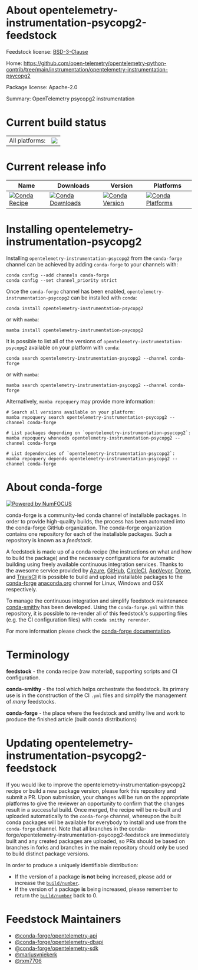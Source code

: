 About opentelemetry-instrumentation-psycopg2-feedstock
======================================================

Feedstock license: [BSD-3-Clause](https://github.com/conda-forge/opentelemetry-instrumentation-psycopg2-feedstock/blob/main/LICENSE.txt)

Home: https://github.com/open-telemetry/opentelemetry-python-contrib/tree/main/instrumentation/opentelemetry-instrumentation-psycopg2

Package license: Apache-2.0

Summary: OpenTelemetry psycopg2 instrumentation

Current build status
====================


<table><tr><td>All platforms:</td>
    <td>
      <a href="https://dev.azure.com/conda-forge/feedstock-builds/_build/latest?definitionId=13863&branchName=main">
        <img src="https://dev.azure.com/conda-forge/feedstock-builds/_apis/build/status/opentelemetry-instrumentation-psycopg2-feedstock?branchName=main">
      </a>
    </td>
  </tr>
</table>

Current release info
====================

| Name | Downloads | Version | Platforms |
| --- | --- | --- | --- |
| [![Conda Recipe](https://img.shields.io/badge/recipe-opentelemetry--instrumentation--psycopg2-green.svg)](https://anaconda.org/conda-forge/opentelemetry-instrumentation-psycopg2) | [![Conda Downloads](https://img.shields.io/conda/dn/conda-forge/opentelemetry-instrumentation-psycopg2.svg)](https://anaconda.org/conda-forge/opentelemetry-instrumentation-psycopg2) | [![Conda Version](https://img.shields.io/conda/vn/conda-forge/opentelemetry-instrumentation-psycopg2.svg)](https://anaconda.org/conda-forge/opentelemetry-instrumentation-psycopg2) | [![Conda Platforms](https://img.shields.io/conda/pn/conda-forge/opentelemetry-instrumentation-psycopg2.svg)](https://anaconda.org/conda-forge/opentelemetry-instrumentation-psycopg2) |

Installing opentelemetry-instrumentation-psycopg2
=================================================

Installing `opentelemetry-instrumentation-psycopg2` from the `conda-forge` channel can be achieved by adding `conda-forge` to your channels with:

```
conda config --add channels conda-forge
conda config --set channel_priority strict
```

Once the `conda-forge` channel has been enabled, `opentelemetry-instrumentation-psycopg2` can be installed with `conda`:

```
conda install opentelemetry-instrumentation-psycopg2
```

or with `mamba`:

```
mamba install opentelemetry-instrumentation-psycopg2
```

It is possible to list all of the versions of `opentelemetry-instrumentation-psycopg2` available on your platform with `conda`:

```
conda search opentelemetry-instrumentation-psycopg2 --channel conda-forge
```

or with `mamba`:

```
mamba search opentelemetry-instrumentation-psycopg2 --channel conda-forge
```

Alternatively, `mamba repoquery` may provide more information:

```
# Search all versions available on your platform:
mamba repoquery search opentelemetry-instrumentation-psycopg2 --channel conda-forge

# List packages depending on `opentelemetry-instrumentation-psycopg2`:
mamba repoquery whoneeds opentelemetry-instrumentation-psycopg2 --channel conda-forge

# List dependencies of `opentelemetry-instrumentation-psycopg2`:
mamba repoquery depends opentelemetry-instrumentation-psycopg2 --channel conda-forge
```


About conda-forge
=================

[![Powered by
NumFOCUS](https://img.shields.io/badge/powered%20by-NumFOCUS-orange.svg?style=flat&colorA=E1523D&colorB=007D8A)](https://numfocus.org)

conda-forge is a community-led conda channel of installable packages.
In order to provide high-quality builds, the process has been automated into the
conda-forge GitHub organization. The conda-forge organization contains one repository
for each of the installable packages. Such a repository is known as a *feedstock*.

A feedstock is made up of a conda recipe (the instructions on what and how to build
the package) and the necessary configurations for automatic building using freely
available continuous integration services. Thanks to the awesome service provided by
[Azure](https://azure.microsoft.com/en-us/services/devops/), [GitHub](https://github.com/),
[CircleCI](https://circleci.com/), [AppVeyor](https://www.appveyor.com/),
[Drone](https://cloud.drone.io/welcome), and [TravisCI](https://travis-ci.com/)
it is possible to build and upload installable packages to the
[conda-forge](https://anaconda.org/conda-forge) [anaconda.org](https://anaconda.org/)
channel for Linux, Windows and OSX respectively.

To manage the continuous integration and simplify feedstock maintenance
[conda-smithy](https://github.com/conda-forge/conda-smithy) has been developed.
Using the ``conda-forge.yml`` within this repository, it is possible to re-render all of
this feedstock's supporting files (e.g. the CI configuration files) with ``conda smithy rerender``.

For more information please check the [conda-forge documentation](https://conda-forge.org/docs/).

Terminology
===========

**feedstock** - the conda recipe (raw material), supporting scripts and CI configuration.

**conda-smithy** - the tool which helps orchestrate the feedstock.
                   Its primary use is in the construction of the CI ``.yml`` files
                   and simplify the management of *many* feedstocks.

**conda-forge** - the place where the feedstock and smithy live and work to
                  produce the finished article (built conda distributions)


Updating opentelemetry-instrumentation-psycopg2-feedstock
=========================================================

If you would like to improve the opentelemetry-instrumentation-psycopg2 recipe or build a new
package version, please fork this repository and submit a PR. Upon submission,
your changes will be run on the appropriate platforms to give the reviewer an
opportunity to confirm that the changes result in a successful build. Once
merged, the recipe will be re-built and uploaded automatically to the
`conda-forge` channel, whereupon the built conda packages will be available for
everybody to install and use from the `conda-forge` channel.
Note that all branches in the conda-forge/opentelemetry-instrumentation-psycopg2-feedstock are
immediately built and any created packages are uploaded, so PRs should be based
on branches in forks and branches in the main repository should only be used to
build distinct package versions.

In order to produce a uniquely identifiable distribution:
 * If the version of a package **is not** being increased, please add or increase
   the [``build/number``](https://docs.conda.io/projects/conda-build/en/latest/resources/define-metadata.html#build-number-and-string).
 * If the version of a package **is** being increased, please remember to return
   the [``build/number``](https://docs.conda.io/projects/conda-build/en/latest/resources/define-metadata.html#build-number-and-string)
   back to 0.

Feedstock Maintainers
=====================

* [@conda-forge/opentelemetry-api](https://github.com/orgs/conda-forge/teams/opentelemetry-api/)
* [@conda-forge/opentelemetry-dbapi](https://github.com/orgs/conda-forge/teams/opentelemetry-dbapi/)
* [@conda-forge/opentelemetry-sdk](https://github.com/orgs/conda-forge/teams/opentelemetry-sdk/)
* [@mariusvniekerk](https://github.com/mariusvniekerk/)
* [@rxm7706](https://github.com/rxm7706/)


